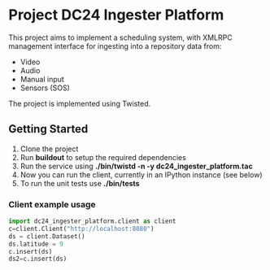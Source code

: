 # Project DC24 Ingester Platform

This project aims to implement a scheduling system, with XMLRPC management interface for ingesting into a repository data from:
* Video
* Audio
* Manual input
* Sensors (SOS)

The project is implemented using Twisted.

## Getting Started

1. Clone the project
2. Run **buildout** to setup the required dependencies
3. Run the service using **./bin/twistd -n -y dc24_ingester_platform.tac**
4. Now you can run the client, currently in an IPython instance (see below)
5. To run the unit tests use **./bin/tests**

### Client example usage

```python
import dc24_ingester_platform.client as client
c=client.Client("http://localhost:8080")
ds = client.Dataset()
ds.latitude = 9
c.insert(ds)
ds2=c.insert(ds)
```

